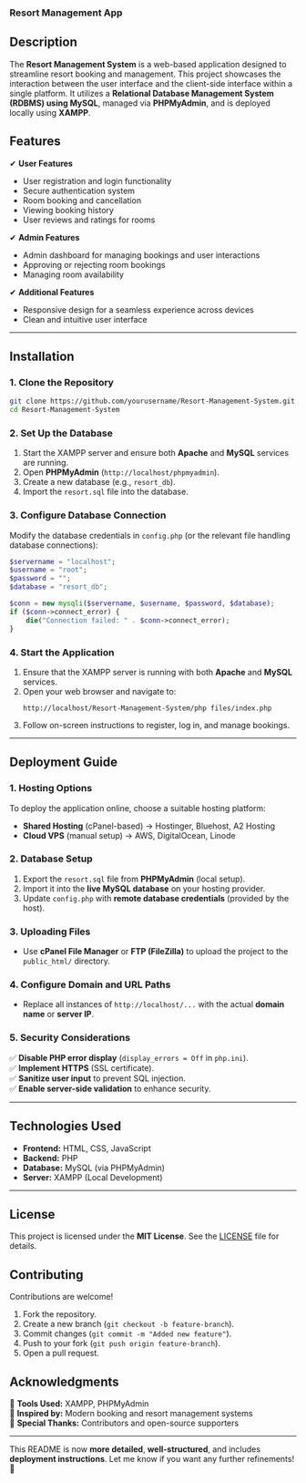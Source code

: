 

### **Resort Management App**  

## **Description**  
The **Resort Management System** is a web-based application designed to streamline resort booking and management. This project showcases the interaction between the user interface and the client-side interface within a single platform. It utilizes a **Relational Database Management System (RDBMS) using MySQL**, managed via **PHPMyAdmin**, and is deployed locally using **XAMPP**.  

## **Features**  
✔ **User Features**  
- User registration and login functionality  
- Secure authentication system  
- Room booking and cancellation  
- Viewing booking history  
- User reviews and ratings for rooms  

✔ **Admin Features**  
- Admin dashboard for managing bookings and user interactions  
- Approving or rejecting room bookings  
- Managing room availability  

✔ **Additional Features**  
- Responsive design for a seamless experience across devices  
- Clean and intuitive user interface  

---

## **Installation**  

### **1. Clone the Repository**  
```bash
git clone https://github.com/yourusername/Resort-Management-System.git
cd Resort-Management-System
```

### **2. Set Up the Database**  
1. Start the XAMPP server and ensure both **Apache** and **MySQL** services are running.  
2. Open **PHPMyAdmin** (`http://localhost/phpmyadmin`).  
3. Create a new database (e.g., `resort_db`).  
4. Import the `resort.sql` file into the database.  

### **3. Configure Database Connection**  
Modify the database credentials in `config.php` (or the relevant file handling database connections):  
```php
$servername = "localhost";
$username = "root";
$password = "";
$database = "resort_db";

$conn = new mysqli($servername, $username, $password, $database);
if ($conn->connect_error) {
    die("Connection failed: " . $conn->connect_error);
}
```

### **4. Start the Application**  
1. Ensure that the XAMPP server is running with both **Apache** and **MySQL** services.  
2. Open your web browser and navigate to:  
   ```
   http://localhost/Resort-Management-System/php files/index.php
   ```
3. Follow on-screen instructions to register, log in, and manage bookings.  

---

## **Deployment Guide**  

### **1. Hosting Options**  
To deploy the application online, choose a suitable hosting platform:  
- **Shared Hosting** (cPanel-based) → Hostinger, Bluehost, A2 Hosting  
- **Cloud VPS** (manual setup) → AWS, DigitalOcean, Linode  

### **2. Database Setup**  
1. Export the `resort.sql` file from **PHPMyAdmin** (local setup).  
2. Import it into the **live MySQL database** on your hosting provider.  
3. Update `config.php` with **remote database credentials** (provided by the host).  

### **3. Uploading Files**  
- Use **cPanel File Manager** or **FTP (FileZilla)** to upload the project to the `public_html/` directory.  

### **4. Configure Domain and URL Paths**  
- Replace all instances of `http://localhost/...` with the actual **domain name** or **server IP**.  

### **5. Security Considerations**  
✅ **Disable PHP error display** (`display_errors = Off` in `php.ini`).  
✅ **Implement HTTPS** (SSL certificate).  
✅ **Sanitize user input** to prevent SQL injection.  
✅ **Enable server-side validation** to enhance security.  

---

## **Technologies Used**  
- **Frontend:** HTML, CSS, JavaScript  
- **Backend:** PHP  
- **Database:** MySQL (via PHPMyAdmin)  
- **Server:** XAMPP (Local Development)  

---

## **License**  
This project is licensed under the **MIT License**. See the [LICENSE](LICENSE) file for details.  

## **Contributing**  
Contributions are welcome!  
1. Fork the repository.  
2. Create a new branch (`git checkout -b feature-branch`).  
3. Commit changes (`git commit -m "Added new feature"`).  
4. Push to your fork (`git push origin feature-branch`).  
5. Open a pull request.  

## **Acknowledgments**  
🚀 **Tools Used:** XAMPP, PHPMyAdmin  
🎯 **Inspired by:** Modern booking and resort management systems  
🙌 **Special Thanks:** Contributors and open-source supporters  

---

This README is now **more detailed**, **well-structured**, and includes **deployment instructions**. Let me know if you want any further refinements! 🚀
